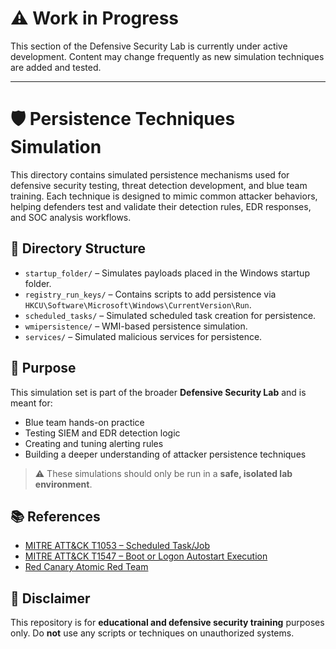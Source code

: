 # ⚠️ Work in Progress

This section of the Defensive Security Lab is currently under active development. Content may change frequently as new simulation techniques are added and tested.

---

# 🛡️ Persistence Techniques Simulation

This directory contains simulated persistence mechanisms used for defensive security testing, threat detection development, and blue team training. Each technique is designed to mimic common attacker behaviors, helping defenders test and validate their detection rules, EDR responses, and SOC analysis workflows.

## 📁 Directory Structure

- `startup_folder/` – Simulates payloads placed in the Windows startup folder.
- `registry_run_keys/` – Contains scripts to add persistence via `HKCU\Software\Microsoft\Windows\CurrentVersion\Run`.
- `scheduled_tasks/` – Simulated scheduled task creation for persistence.
- `wmipersistence/` – WMI-based persistence simulation.
- `services/` – Simulated malicious services for persistence.

## 🎯 Purpose

This simulation set is part of the broader **Defensive Security Lab** and is meant for:

- Blue team hands-on practice
- Testing SIEM and EDR detection logic
- Creating and tuning alerting rules
- Building a deeper understanding of attacker persistence techniques

> ⚠️ These simulations should only be run in a **safe, isolated lab environment**.

## 📚 References

- [MITRE ATT&CK T1053 – Scheduled Task/Job](https://attack.mitre.org/techniques/T1053/)
- [MITRE ATT&CK T1547 – Boot or Logon Autostart Execution](https://attack.mitre.org/techniques/T1547/)
- [Red Canary Atomic Red Team](https://github.com/redcanaryco/atomic-red-team)

## 🔐 Disclaimer

This repository is for **educational and defensive security training** purposes only. Do **not** use any scripts or techniques on unauthorized systems.

